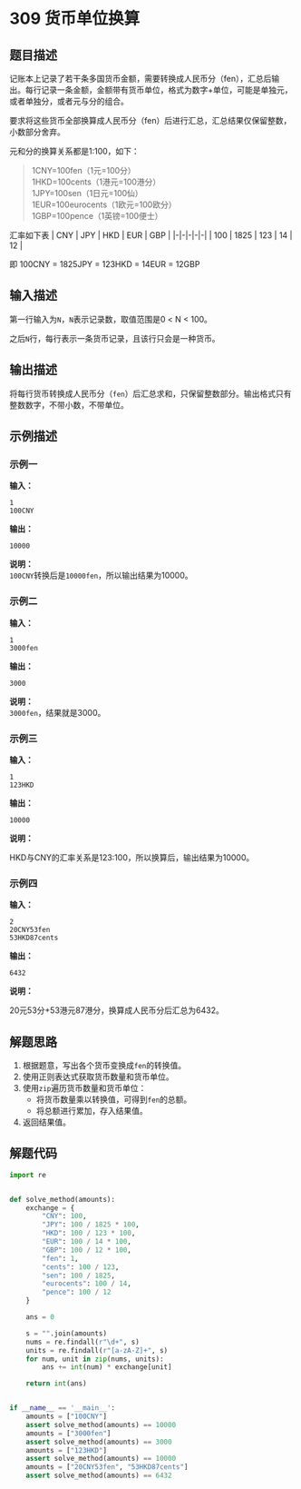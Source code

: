 # 309 货币单位换算

## 题目描述

记账本上记录了若干条多国货币金额，需要转换成人民币分（fen），汇总后输出。每行记录一条金额，金额带有货币单位，格式为数字+单位，可能是单独元，或者单独分，或者元与分的组合。

要求将这些货币全部换算成人民币分（fen）后进行汇总，汇总结果仅保留整数，小数部分舍弃。

元和分的换算关系都是1:100，如下：  
> 1CNY=100fen（1元=100分）  
1HKD=100cents（1港元=100港分）  
1JPY=100sen（1日元=100仙）  
1EUR=100eurocents（1欧元=100欧分）  
1GBP=100pence（1英镑=100便士）  

汇率如下表
| CNY | JPY | HKD | EUR | GBP |
|-|-|-|-|-|
| 100 | 1825 | 123 | 14 | 12 |

即 100CNY = 1825JPY = 123HKD = 14EUR = 12GBP

## 输入描述

第一行输入为`N`，`N`表示记录数，取值范围是0 < N < 100。

之后`N`行，每行表示一条货币记录，且该行只会是一种货币。

## 输出描述

将每行货币转换成人民币分（`fen`）后汇总求和，只保留整数部分。输出格式只有整数数字，不带小数，不带单位。

## 示例描述

### 示例一
**输入：**
```text
1
100CNY
```

**输出：**
```text
10000
```

**说明：**  
`100CNY`转换后是`10000fen`，所以输出结果为10000。

### 示例二
**输入：**
```text
1
3000fen
```

**输出：**
```text
3000
```

**说明：**  
`3000fen`，结果就是3000。

### 示例三

**输入：**
```text
1
123HKD
```

**输出：**
```text
10000
```
**说明：**

HKD与CNY的汇率关系是123:100，所以换算后，输出结果为10000。

### 示例四

**输入：**
```text
2
20CNY53fen
53HKD87cents
```

**输出：**
```text
6432
```

**说明：**  

20元53分+53港元87港分，换算成人民币分后汇总为6432。

## 解题思路

1. 根据题意，写出各个货币变换成`fen`的转换值。
2. 使用正则表达式获取货币数量和货币单位。
3. 使用`zip`遍历货币数量和货币单位：
   - 将货币数量乘以转换值，可得到`fen`的总额。
   - 将总额进行累加，存入结果值。
4. 返回结果值。    

## 解题代码

```python
import re


def solve_method(amounts):
    exchange = {
        "CNY": 100,
        "JPY": 100 / 1825 * 100,
        "HKD": 100 / 123 * 100,
        "EUR": 100 / 14 * 100,
        "GBP": 100 / 12 * 100,
        "fen": 1,
        "cents": 100 / 123,
        "sen": 100 / 1825,
        "eurocents": 100 / 14,
        "pence": 100 / 12
    }

    ans = 0

    s = "".join(amounts)
    nums = re.findall(r"\d+", s)
    units = re.findall(r"[a-zA-Z]+", s)
    for num, unit in zip(nums, units):
        ans += int(num) * exchange[unit]

    return int(ans)


if __name__ == '__main__':
    amounts = ["100CNY"]
    assert solve_method(amounts) == 10000
    amounts = ["3000fen"]
    assert solve_method(amounts) == 3000
    amounts = ["123HKD"]
    assert solve_method(amounts) == 10000
    amounts = ["20CNY53fen", "53HKD87cents"]
    assert solve_method(amounts) == 6432
```